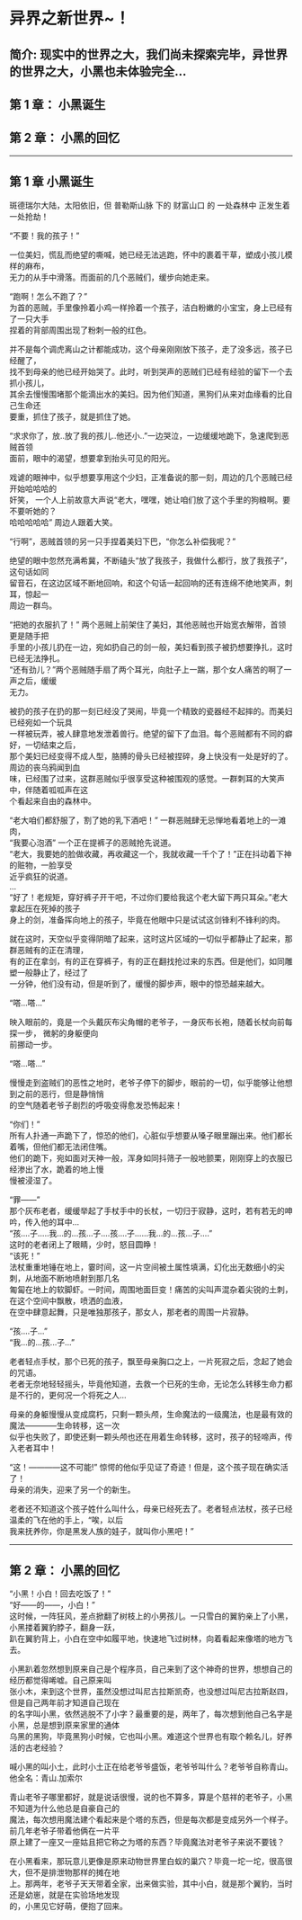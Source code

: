 # 异界之新世界~！

**简介:**
现实中的世界之大，我们尚未探索完毕，异世界的世界之大，小黑也未体验完全...
---
## 第 1 章： 小黑诞生
## 第 2 章： 小黑的回忆

---
## 第 1 章 小黑诞生
斑德瑞尔大陆，太阳依旧，但 普勒斯山脉 下的 财富山口 的 一处森林中 正发生着一处抢劫！  

“不要！我的孩子！”  

一位美妇，慌乱而绝望的嘶喊，她已经无法逃跑，怀中的裹着干草，塑成小孩儿模样的麻布，  
无力的从手中滑落。而面前的几个恶贼们，缓步向她走来。  

“跑啊！怎么不跑了？”  
为首的恶贼，手里像拎着小鸡一样拎着一个孩子，洁白粉嫩的小宝宝，身上已经有了一只大手  
捏着的背部周围出现了粉刺一般的红色。  

并不是每个调虎离山之计都能成功，这个母亲刚刚放下孩子，走了没多远，孩子已经醒了，  
找不到母亲的他已经开始哭了。此时，听到哭声的恶贼们已经有经验的留下一个去抓小孩儿，  
其余去慢慢围堵那个能滴出水的美妇。因为他们知道，黑狗们从来对血缘看的比自己生命还  
要重，抓住了孩子，就是抓住了她。

“求求你了，放..放了我的孩儿..他还小..”一边哭泣，一边缓缓地跪下，急速爬到恶贼首领  
面前，眼中的渴望，想要拿到抬头可见的阳光。  

戏谑的眼神中，似乎想要享用这个少妇，正准备说的那一刻，周边的几个恶贼已经开始哈哈哈的  
奸笑， 一个人上前故意大声说“老大，嘿嘿，她让咱们放了这个手里的狗粮啊。要不要听她的？  
哈哈哈哈哈” 周边人跟着大笑。  

“行啊”，恶贼首领的另一只手捏着美妇下巴，“你怎么补偿我呢？”  

绝望的眼中忽然充满希冀，不断磕头“放了我孩子，我做什么都行，放了我孩子”，这句话如同  
留音石，在这边区域不断地回响，和这个句话一起回响的还有连绵不绝地笑声，刺耳，惊起一  
周边一群鸟。  

“把她的衣服扒了！” 两个恶贼上前架住了美妇，其他恶贼也开始宽衣解带，首领更是随手把  
手里的小孩儿扔在一边，宛如扔自己的剑一般，美妇看到孩子被扔想要挣扎，这时已经无法挣扎。  
“还有劲儿？”两个恶贼随手扇了两个耳光，向肚子上一踹，那个女人痛苦的啊了一声之后，缓缓  
无力。

被扔的孩子在扔的那一刻已经没了哭闹，毕竟一个精致的瓷器经不起摔的。而美妇已经宛如一个玩具  
一样被玩弄，被人肆意地发泄着兽行。绝望的留下了血泪。每个恶贼都有不同的癖好，一切结束之后，  
那个美妇已经变得不成人型，胳膊的骨头已经被捏碎，身上快没有一处是好的了。周边的丧乌鸦闻到血  
味，已经围了过来，这群恶贼似乎很享受这种被围观的感觉。一群刺耳的大笑声中，伴随着呱呱声在这  
个看起来自由的森林中。

“老大咱们都舒服了，割了她的乳下酒吧！” 一群恶贼肆无忌惮地看着地上的一滩肉，  
“我要心泡酒” 一个正在提裤子的恶贼抢先说道。  
“老大，我要她的脸做收藏，再收藏这一个，我就收藏一千个了！”正在抖动着下神的赃物，一脸享受   
近乎疯狂的说道。   
...  
“好了！老规矩，穿好裤子开干吧，不过你们要给我这个老大留下两只耳朵。”老大拿起压在死掉的孩子  
身上的剑，准备挥向地上的孩子，毕竟在他眼中只是试试这剑锋利不锋利的肉。

就在这时，天空似乎变得阴暗了起来，这时这片区域的一切似乎都静止了起来，那群恶贼有的正在清理，  
有的正在拿剑，有的正在穿裤子，有的正在翻找抢过来的东西。但是他们，如同雕塑一般静止了，经过了  
一分钟，他们没有动，但是听到了，缓慢的脚步声，眼中的惊恐越来越大。  

“嗒...嗒...”  

映入眼前的，竟是一个头戴灰布尖角帽的老爷子，一身灰布长袍，随着长杖向前每探一步， 微躬的身躯便向  
前挪动一步。  

“嗒...嗒...”  

慢慢走到盗贼们的恶性之地时，老爷子停下的脚步，眼前的一切，似乎能够让他想到之前的恶行，但是静悄悄  
的空气随着老爷子剧烈的呼吸变得愈发恐怖起来！  

“你们！”  
所有人扑通一声跪下了，惊恐的他们，心脏似乎想要从嗓子眼里蹦出来。他们都长着嘴，但他们都无法闭住嘴。  
他们的跪下，宛如面对天神一般，浑身如同抖筛子一般地颤栗，刚刚穿上的衣服已经渗出了水，跪着的地上慢  
慢被浸湿了。

“罪——”  
那个灰布老者，缓缓举起了手杖手中的长杖，一切归于寂静，这时，若有若无的呻吟，传入他的耳中...  
“孩....子.....我...的...孩...子....孩....子......我...的...孩...子....”  
这时的老者闭上了眼睛，少时，怒目圆睁！  
“该死！”  
法杖重重地锤在地上，霎时间，这一片空间被土属性填满，幻化出无数细小的尖刺，从地面不断地喷射到那几名  
匍匐在地上的软脚虾。一时间，周围地面巨变！痛苦的尖叫声混杂着尖锐的土刺，在这个空间中飘散，喷洒的血液，  
在空中肆意起舞，只是唯独那孩子，那女人，那老者的周围一片寂静。

“孩....子...”  
“我...的...孩...子...”

老者轻点手杖，那个已死的孩子，飘至母亲胸口之上，一片死寂之后，念起了她会的咒语。  
老者无奈地轻轻摇头，毕竟他知道，去救一个已死的生命，无论怎么转移生命力都是不行的，更何况一个将死之人...

母亲的身躯慢慢从变成腐朽，只剩一颗头颅，生命魔法的一级魔法，也是最有效的魔法————生命转移，这一次  
似乎也失败了，即使还剩一颗头颅也还在用着生命转移，这时，孩子的轻啼声，传入老者耳中！  

“这！————这不可能!” 惊愕的他似乎见证了奇迹！但是，这个孩子现在确实活了！  
母亲的消失，迎来了另一个的新生。  

老者还不知道这个孩子姓什么叫什么，母亲已经死去了。老者轻点法杖，孩子已经温柔的飞在他的手上，“唉，以后  
我来抚养你，你是黑发人族的娃子，就叫你小黑吧！”

---
## 第 2 章： 小黑的回忆
“小黑！小白！回去吃饭了！”  
“好——的——，小白！”  
这时候，一阵狂风，差点掀翻了树枝上的小男孩儿。一只雪白的翼豹亲上了小黑，小黑搂着翼豹脖子，翻身一跃，  
趴在翼豹背上，小白在空中如履平地，快速地飞过树林，向着看起来像塔的地方飞去。

小黑趴着忽然想到原来自己是个程序员，自己来到了这个神奇的世界，想想自己的经历都觉得唏嘘。自己原来叫  
张小木，来到这个世界，虽然没想过叫尼古拉斯凯奇，也没想过叫尼古拉斯赵四，但是自己两年前才知道自己现在  
的名字叫小黑，依然逃脱不了小字？最重要的是，两年了，每次想到他自己名字是小黑，总是想到原来家里的通体  
乌黑的黑狗，毕竟黑狗小时候，它也叫小黑。难道这个世界也有取个赖名儿，好养活的古老经验？  

喊小黑的叫小土，此时小土正在给老爷爷盛饭，老爷爷叫什么？老爷爷自称青山。  
他全名：青山.加索尔  

青山老爷子哪里都好，就是说话很慢，说的也不算多，算是个慈祥的老爷子，小黑不知道为什么他总是自豪自己的  
魔法，每次想用魔法建个看起来是个塔的东西，但是每次都是变成另外一个样子。前几年老爷子带着他俩在一片平  
原上建了一座又一座姑且把它称之为塔的东西？毕竟魔法对老爷子来说不要钱？   

在小黑看来，那玩意儿更像是原来动物世界里白蚁的巢穴？毕竟一坨一坨，很高很大，但不是排泄物那样的摊在地  
上。那两年，老爷子天天带着全家，出来做实验，其中小白，就是那个翼豹，当时还是幼崽，就是在实验场地发现  
的，小黑见它好萌，便抱了回来。
